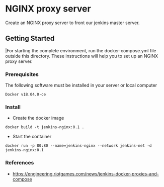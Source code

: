 # NGINX proxy server
Create an NGINX proxy server to front our jenkins master server.

## Getting Started
|For starting the complete environment, run the docker-compose.yml file outside this directory.
These instructions will help you to set up an NGINX proxy server.

### Prerequisites
The following software must be installed in your server or local computer

```
Docker v18.04.0-ce
```

### Install

 * Create the docker image
```
docker build -t jenkins-nginx:0.1 . 
```
 
 * Start the container
```
docker run -p 80:80 --name=jenkins-nginx --network jenkins-net -d jenkins-nginx:0.1
``` 

### References
  - https://engineering.riotgames.com/news/jenkins-docker-proxies-and-compose
